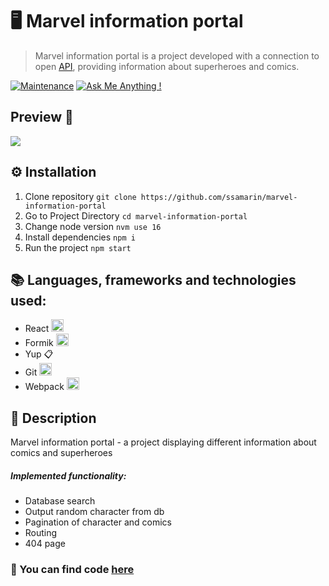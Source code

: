 # 🖥 Marvel information portal

> Marvel information portal is a project developed with a connection to open [API](https://developer.marvel.com), providing information about superheroes and comics.

[![Maintenance](https://img.shields.io/badge/Maintained%3F-yes-green.svg)](https://github.com/ssamarin/employees-management-system) [![Ask Me Anything !](https://img.shields.io/badge/Ask%20me-anything-1abc9c.svg)](https://t.me/ssamar1n)

## Preview 👀
<img src="https://i.imgur.com/ZomTH3M.png">

## ⚙️ Installation

1. Clone repository `git clone https://github.com/ssamarin/marvel-information-portal`
2. Go to Project Directory `cd marvel-information-portal`
3. Сhange node version `nvm use 16`
4. Install dependencies `npm i`
5. Run the project `npm start`

## 📚 Languages, frameworks and technologies used:

- React <img src="https://i.imgur.com/agg9yra.png" width="20" height="20">
- Formik <img src="https://static-00.iconduck.com/assets.00/formik-icon-512x512-se1fegy1.png" width="20" height="20">
- Yup 📋
- Git  <img src="https://cdn.worldvectorlogo.com/logos/git-icon.svg" width="20" height="20">
- Webpack <img src="https://cdn.worldvectorlogo.com/logos/webpack-icon.svg" width="20" height="20">

## 📄 Description

Marvel information portal - a project displaying different information about comics and superheroes
##### Implemented functionality: 
- Database search
- Output random character from db
- Pagination of character and comics
- Routing
- 404 page

### 👋 You can find code [here](https://github.com/ssamarin/marvel-information-portal)